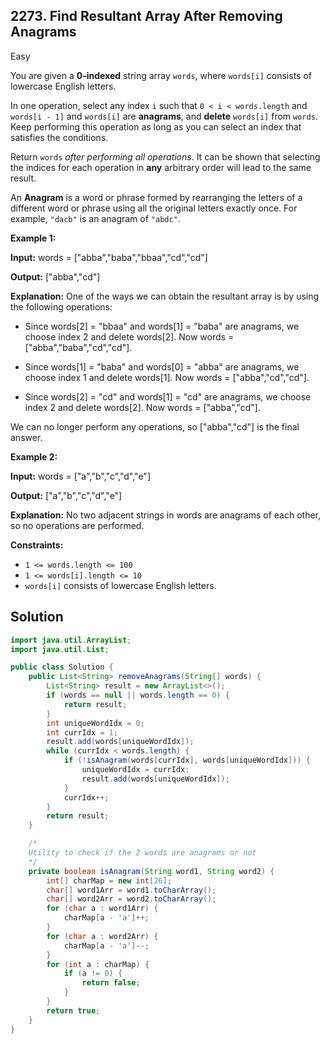 ## 2273\. Find Resultant Array After Removing Anagrams

Easy

You are given a **0-indexed** string array `words`, where `words[i]` consists of lowercase English letters.

In one operation, select any index `i` such that `0 < i < words.length` and `words[i - 1]` and `words[i]` are **anagrams**, and **delete** `words[i]` from `words`. Keep performing this operation as long as you can select an index that satisfies the conditions.

Return `words` _after performing all operations_. It can be shown that selecting the indices for each operation in **any** arbitrary order will lead to the same result.

An **Anagram** is a word or phrase formed by rearranging the letters of a different word or phrase using all the original letters exactly once. For example, `"dacb"` is an anagram of `"abdc"`.

**Example 1:**

**Input:** words = ["abba","baba","bbaa","cd","cd"]

**Output:** ["abba","cd"]

**Explanation:** One of the ways we can obtain the resultant array is by using the following operations: 

- Since words[2] = "bbaa" and words[1] = "baba" are anagrams, we choose index 2 and delete words[2]. Now words = ["abba","baba","cd","cd"]. 

- Since words[1] = "baba" and words[0] = "abba" are anagrams, we choose index 1 and delete words[1]. Now words = ["abba","cd","cd"]. 

- Since words[2] = "cd" and words[1] = "cd" are anagrams, we choose index 2 and delete words[2]. Now words = ["abba","cd"]. 
  
We can no longer perform any operations, so ["abba","cd"] is the final answer.

**Example 2:**

**Input:** words = ["a","b","c","d","e"]

**Output:** ["a","b","c","d","e"]

**Explanation:** No two adjacent strings in words are anagrams of each other, so no operations are performed.

**Constraints:**

*   `1 <= words.length <= 100`
*   `1 <= words[i].length <= 10`
*   `words[i]` consists of lowercase English letters.

## Solution

```java
import java.util.ArrayList;
import java.util.List;

public class Solution {
    public List<String> removeAnagrams(String[] words) {
        List<String> result = new ArrayList<>();
        if (words == null || words.length == 0) {
            return result;
        }
        int uniqueWordIdx = 0;
        int currIdx = 1;
        result.add(words[uniqueWordIdx]);
        while (currIdx < words.length) {
            if (!isAnagram(words[currIdx], words[uniqueWordIdx])) {
                uniqueWordIdx = currIdx;
                result.add(words[uniqueWordIdx]);
            }
            currIdx++;
        }
        return result;
    }

    /*
    Utility to check if the 2 words are anagrams or not
    */
    private boolean isAnagram(String word1, String word2) {
        int[] charMap = new int[26];
        char[] word1Arr = word1.toCharArray();
        char[] word2Arr = word2.toCharArray();
        for (char a : word1Arr) {
            charMap[a - 'a']++;
        }
        for (char a : word2Arr) {
            charMap[a - 'a']--;
        }
        for (int a : charMap) {
            if (a != 0) {
                return false;
            }
        }
        return true;
    }
}
```